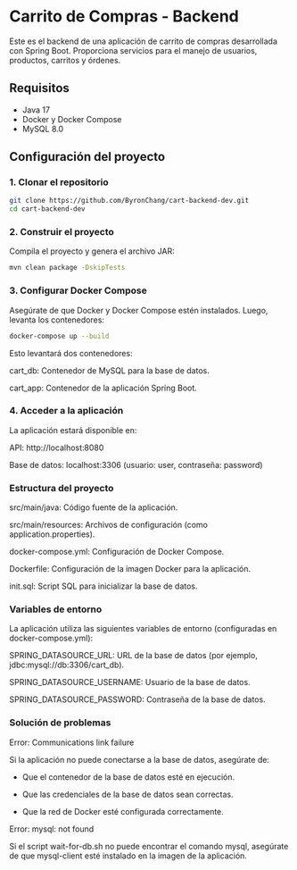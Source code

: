 # Carrito de Compras - Backend

Este es el backend de una aplicación de carrito de compras desarrollada con Spring Boot. Proporciona servicios para el manejo de usuarios, productos, carritos y órdenes.

## Requisitos

- Java 17
- Docker y Docker Compose
- MySQL 8.0

## Configuración del proyecto

### 1. Clonar el repositorio

```bash
git clone https://github.com/ByronChang/cart-backend-dev.git
cd cart-backend-dev
```

### 2. Construir el proyecto
Compila el proyecto y genera el archivo JAR:

```bash
mvn clean package -DskipTests
```
### 3. Configurar Docker Compose
Asegúrate de que Docker y Docker Compose estén instalados. Luego, levanta los contenedores:

```bash
docker-compose up --build
```

Esto levantará dos contenedores:

cart_db: Contenedor de MySQL para la base de datos.

cart_app: Contenedor de la aplicación Spring Boot.

### 4. Acceder a la aplicación
La aplicación estará disponible en:

API: http://localhost:8080

Base de datos: localhost:3306 (usuario: user, contraseña: password)

### Estructura del proyecto

src/main/java: Código fuente de la aplicación.

src/main/resources: Archivos de configuración (como application.properties).

docker-compose.yml: Configuración de Docker Compose.

Dockerfile: Configuración de la imagen Docker para la aplicación.

init.sql: Script SQL para inicializar la base de datos.

### Variables de entorno

La aplicación utiliza las siguientes variables de entorno (configuradas en docker-compose.yml):

SPRING_DATASOURCE_URL: URL de la base de datos (por ejemplo, jdbc:mysql://db:3306/cart_db).

SPRING_DATASOURCE_USERNAME: Usuario de la base de datos.

SPRING_DATASOURCE_PASSWORD: Contraseña de la base de datos.

### Solución de problemas

Error: Communications link failure

Si la aplicación no puede conectarse a la base de datos, asegúrate de:

- Que el contenedor de la base de datos esté en ejecución.

- Que las credenciales de la base de datos sean correctas.

- Que la red de Docker esté configurada correctamente.

Error: mysql: not found

Si el script wait-for-db.sh no puede encontrar el comando mysql, asegúrate de que mysql-client esté instalado en la imagen de la aplicación.